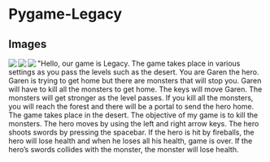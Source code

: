 # Pygame-Legacy
<h2> Images </h2>
<img align= left Src="https://github.com/Kwonpark2507/Pygame-Legacy/blob/master/Title%20Screen.PNG>
<img align= left Src="https://github.com/Kwonpark2507/Pygame-Legacy/blob/master/Level%201.PNG>
<img align= left Src="https://github.com/Kwonpark2507/Pygame-Legacy/blob/master/L2.PNG>
<img align= left Src="https://github.com/Kwonpark2507/Pygame-Legacy/blob/master/Level%202.PNG>
<img align= left Src="https://github.com/Kwonpark2507/Pygame-Legacy/blob/master/End.PNG>
<img align= left Src="https://github.com/Kwonpark2507/Pygame-Legacy/blob/master/win.jpg>
<p> "Hello, our game is Legacy. The game takes place in various settings as you pass the levels such as the desert. You are Garen the hero. Garen is trying to get home but there are monsters that will stop you. Garen will have to kill all the monsters to get home. The keys will move Garen. The monsters will get stronger as the level passes. If you kill all the monsters, you will reach the forest and there will be a portal to send the hero home. The game takes place in the desert. The objective of my game is to kill the monsters. The hero moves by using the left and right arrow keys. The hero shoots swords by pressing the spacebar. If the hero is hit by fireballs, the hero will lose health and when he loses all his health, game is over. If the hero’s swords collides with the monster, the monster will lose health. </p> 

